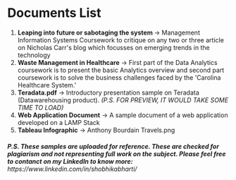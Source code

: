 # Documents List
<ol>
  <li> <b>Leaping into future or sabotaging the system </b>-> Management Information Systems Coursework to critique on any two or three article on Nicholas Carr's blog which focusses on emerging trends in the technology</li>

  <li> <b>Waste Management in Healthcare</b> -> First part of the Data Analytics coursework is to present the basic Analytics overview and second part  coursework is to solve the business challenges faced by the 'Carolina Healthcare System.'</li>

  <li> <b>Teradata.pdf</b> -> Introductory presentation sample on Teradata (Datawarehousing product). <i>(P.S. FOR PREVIEW, IT WOULD TAKE SOME TIME TO LOAD)</i></li>

  <li> <b>Web Application Document</b> -> A sample document of a web application developed on a LAMP Stack</li>

  <li> <b>Tableau Infographic</b> -> Anthony Bourdain Travels.png</li>
</ol>

<h6><b><i>P.S. These samples are uploaded for reference. These are checked for plagiarism and not representing full work on the subject. Please feel free to contanct on my LinkedIn to know more:</i></b> https://www.linkedin.com/in/shobhikabharti/</h6>
